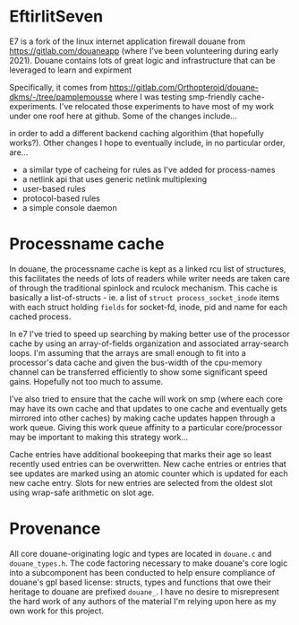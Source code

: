 # EftirlitSeven

E7 is a fork of the linux internet application firewall douane from https://gitlab.com/douaneapp (where I've been volunteering during early 2021). Douane contains lots of great logic and infrastructure that can be leveraged to learn and expirment

Specifically, it comes from https://gitlab.com/Orthopteroid/douane-dkms/-/tree/pamplemousse where I was testing smp-friendly cache-experiments. I've relocated those experiments to have most of my work under one roof here at github. Some of the changes include...

 in order to add a different backend caching algorithim (that hopefully works?). Other changes I hope to eventually include, in no particular order, are...
- a similar type of cacheing for rules as I've added for process-names
- a netlink api that uses generic netlink multiplexing
- user-based rules
- protocol-based rules
- a simple console daemon

# Processname cache

In douane, the processname cache is kept as a linked rcu list of structures, this facilitates the needs of lots of readers while writer needs are taken care of through the traditional spinlock and rculock mechanism. This cache is basically a list-of-structs - ie. a list of `struct process_socket_inode` items with each struct holding `fields` for socket-fd, inode, pid and name for each cached process.

In e7 I've tried to speed up searching by making better use of the processor cache by using an array-of-fields organization and associated array-search loops. I'm assuming that the arrays are small enough to fit into a processor's data cache and given the bus-width of the cpu-memory channel can be transferred efficiently to show some significant speed gains. Hopefully not too much to assume.

I've also tried to ensure that the cache will work on smp (where each core may have its own cache and that updates to one cache and eventually gets mirrored into other caches) by making cache updates happen through a work queue. Giving this work queue affinity to a particular core/processor may be important to making this strategy work...

Cache entries have additional bookeeping that marks their age so least recently used entries can be overwritten. New cache entries or entries that see updates are marked using an atomic counter which is updated for each new cache entry. Slots for new entries are selected from the oldest slot using wrap-safe arithmetic on slot age.

# Provenance

All core douane-originating logic and types are located in `douane.c` and `douane_types.h`. The code factoring necessary to make douane's core logic into a subcomponent has been conducted to help ensure compliance of douane's gpl based license: structs, types and functions that owe their heritage to douane are prefixed `douane_`. I have no desire to misrepresent the hard work of any authors of the material I'm relying upon here as my own work for this project.
